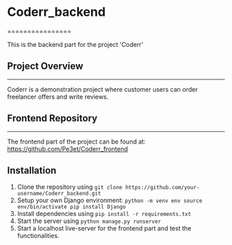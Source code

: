 # Coderr_backend
================

This is the backend part for the project 'Coderr'

## Project Overview
---------------

Coderr is a demonstration project where customer users can order freelancer offers and write reviews.

## Frontend Repository
--------------------

The frontend part of the project can be found at: https://github.com/Pe3et/Coderr_frontend

## Installation

1.  Clone the repository using `git clone https://github.com/your-username/Coderr_backend.git`
2.  Setup your own Django environment:
        ```python -m venv env
        source env/bin/activate
        pip install Django```
3.  Install dependencies using `pip install -r requirements.txt`
4.  Start the server using `python manage.py runserver`
5.  Start a localhost live-server for the frontend part and test the functionalities. 